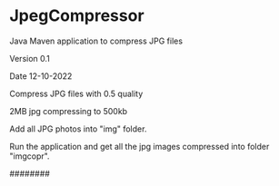 # JpegCompressor
Java Maven application to compress JPG files 

Version 0.1 

Date 12-10-2022


Compress JPG files with 0.5 quality 

2MB jpg compressing to 500kb 



Add all JPG photos into "img" folder.

Run the application and get all the jpg images compressed into folder "imgcopr".


########
